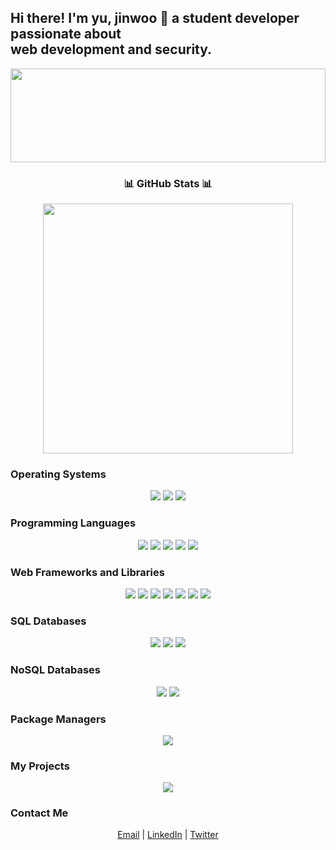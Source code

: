 <h2>Hi there! I'm yu, jinwoo 👋 a student developer passionate about <br>
  web development and security.</h2>

<div align="left">
  <img src="https://avatars.githubusercontent.com/u/118411971?s=400&u=d7ed8ec8c3d2dda42e94b2e081b5ae36fa7d4d01&v=4" width="100%" height="150" />
</div>

<div align="left">
  <h3 align="center">📊 GitHub Stats 📊</h3>
  <p align="center">
    <img src="https://github-readme-stats.vercel.app/api?username=jin182&theme=vue&show_icons=true&count_private=true&hide=contribs&bg_color=00000000&text_color=777" width="400" />
  </p>

  <h3>Operating Systems</h3>
  <div align="center">
    <img src="https://img.shields.io/badge/macOS-000000?style=flat-square&logo=apple&logoColor=white" />
    <img src="https://img.shields.io/badge/Kali_Linux-557C94?style=flat-square&logo=kali-linux&logoColor=white" />
    <img src="https://img.shields.io/badge/Windows-0078D6?style=flat-square&logo=windows&logoColor=white" />
  </div>

  <h3>Programming Languages</h3>
  <div align="center">
    <img src="https://img.shields.io/badge/Java-007396?style=flat-square&logo=Java&logoColor=white" />
    <img src="https://img.shields.io/badge/golang-00ADD8?style=flat-square&logo=go&logoColor=white" />
    <img src="https://img.shields.io/badge/html5-E34F26?style=flat-square&logo=html5&logoColor=white" />
    <img src="https://img.shields.io/badge/css-1572B6?style=flat-square&logo=css3&logoColor=white" />
    <img src="https://img.shields.io/badge/javascript-F7DF1E?style=flat-square&logo=javascript&logoColor=black" />
  </div>

  <h3>Web Frameworks and Libraries</h3>
  <div align="center">
    <img src="https://img.shields.io/badge/Node.js-339933?style=flat-square&logo=nodejs&logoColor=white" />
    <img src="https://img.shields.io/badge/express-000000?style=flat-square&logo=express&logoColor=white" />
    <img src="https://img.shields.io/badge/react-7BB4E3?style=flat-square&logo=react&logoColor=white" />
    <img src="https://img.shields.io/badge/EJS-52B0E7?style=flat-square&label=EJS" />
    <img src="https://img.shields.io/badge/bulma-00D1B2?style=flat-square&logo=bulma&logoColor=white" />
    <img src="https://img.shields.io/badge/bootstrap-7952B3?style=flat-square&logo=bootstrap&logoColor=white" />
    <img src="https://img.shields.io/badge/Vite.js-646CFF?style=flat-square&logo=vite&logoColor=white" />
  </div>

  <h3>SQL Databases</h3>
  <div align="center">
    <img src="https://img.shields.io/badge/MySQL-4479A1?style=flat-square&logo=mysql&logoColor=white" />
    <img src="https://img.shields.io/badge/PostgreSQL-336791?style=flat-square&logo=postgresql&logoColor=white" />
    <img src="https://img.shields.io/badge/Microsoft_SQL_Server-CC2927?style=flat-square&logo=microsoft-sql-server&logoColor=white" />
  </div>

  <h3>NoSQL Databases</h3>
  <div align="center">
    <img src="https://img.shields.io/badge/MongoDB-47A248?style=flat-square&logo=mongodb&logoColor=#47A248" />
    <img src="https://img.shields.io/badge/mongoose-880000?style=flat-square&logo=mongoose&logoColor=white" />
  </div>

  <h3>Package Managers</h3>
  <div align="center">
    <img src="https://img.shields.io/badge/npm-CB3837?style=flat-square&logo=npm&logoColor=white" />
  </div>

  <h3>My Projects</h3>
  <div align="center">
    <a href="https://jinwoo-react-project1.web.app/">
      <img src="https://github-readme-stats.vercel.app/api/pin/?username=jin182&repo=my-project-1&theme=dark" />
    </a>
  </div>

  <h3>Contact Me</h3>
  <div align="center">
    <a href="mailto:jinwoo9288@gmail.com">Email</a> |
    <a href="https://linkedin.com/in/yourusername">LinkedIn</a> |
    <a href="https://twitter.com/yourusername">Twitter</a>
  </div>
</div>
